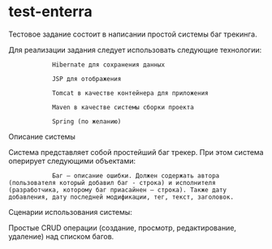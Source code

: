 test-enterra
=============

Тестовое задание состоит в написании простой системы баг трекинга.

Для реализации задания следует использовать следующие технологии:

                Hibernate для сохранения данных

                JSP для отображения

                Tomcat в качестве контейнера для приложения

                Maven в качестве системы сборки проекта

                Spring (по желанию)

Описание системы

Система представляет собой простейший баг трекер. При этом система оперирует следующими объектами:

                Баг — описание ошибки. Должен содержать автора (пользователя который добавил баг - строка) и исполнителя (разработчика, которому баг приасайнен — строка). Также дату добавления, дату последней модификации, тег, текст, заголовок.

Сценарии использования системы:

Простые CRUD операции (создание, просмотр, редактирование, удаление)  над списком багов.